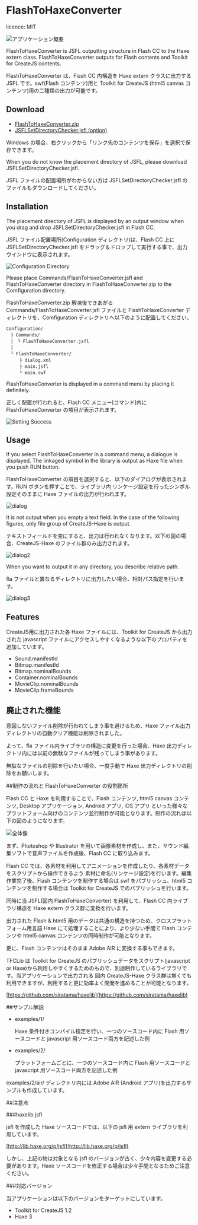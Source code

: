 ﻿FlashToHaxeConverter
=======================
licence: MIT

![アプリケーション概要](img/0.png)

FlashToHaxeConverter is JSFL outputting structure in Flash CC to the Haxe extern class.  FlashToHaxeConverter outputs for Flash contents and Toolkit for CreateJS contents.

FlashToHaxeConverter は、Flash CC 内構造を Haxe extern クラスに出力する JSFL です。swf(Flash コンテンツ)用と Toolkit for CreateJS (html5 canvas コンテンツ)用の二種類の出力が可能です。

## Download

* [FlashToHaxeConverter.zip](https://raw.github.com/siratama/Flash-To-Haxe-Converter/master/download/FlashToHaxeConverter.zip)
* [JSFLSetDirectoryChecker.jsfl (option)](https://raw.github.com/siratama/Flash-To-Haxe-Converter/master/download/JSFLSetDirectoryChecker.jsfl)

Windows の場合、右クリックから「リンク先のコンテンツを保存」を選択で保存できます。

When you do not know the placement directory of JSFL, please download JSFLSetDirectoryChecker.jsfl.

JSFL ファイルの配置場所がわからない方は JSFLSetDirectoryChecker.jsfl のファイルもダウンロードしてください。

## Installation

The placement directory of JSFL is displayed by an output window when you drag and drop JSFLSetDirectoryChecker.jsfl in Flash CC.

JSFL ファイル配置場所(Configuration ディレクトリ)は、Flash CC 上に JSFLSetDirectoryChecker.jsfl をドラッグ＆ドロップして実行する事で、出力ウインドウに表示されます。

![Configuration Directory](img/config_directory.png)

Please place Commands/FlashToHaxeConverter.jsfl and FlashToHaxeConverter directory in FlashToHaxeConverter.zip to the Comfiguration directory.

FlashToHaxeConverter.zip 解凍後できあがる Commands/FlashToHaxeConverter.jsfl ファイルと FlashToHaxeConverter ディレクトリを、Comfiguration ディレクトリへ以下のように配置してください。

	Configuration/
	　├ Commands/
	　│　└ FlashToHaxeConverter.jsfl
	　│
	　└ FlashToHaxeConverter/
	　　　├ dialog.xml
	　　　├ main.jsfl
	　　　└ main.swf

FlashToHaxeConverter is displayed in a command menu by placing it definitely.

正しく配置が行われると、Flash CC メニュー[コマンド]内に FlashToHaxeConverter の項目が表示されます。

![Setting Success](img/setting_success.png)


## Usage

If you select FlashToHaxeConverter in a command menu, a dialogue is displayed.  The linkaged symbol in the library is output as Haxe file when you push RUN button.

FlashToHaxeConverter の項目を選択すると、以下のダイアログが表示されます。RUN ボタンを押すことで、ライブラリ内 リンケージ設定を行ったシンボル設定そのままに Haxe ファイルの出力が行われます。

![dialog](img/dialog.png)

It is not output when you empty a text field. In the case of the following figures, only file group of CreateJS-Haxe is output. 

テキストフィールドを空にすると、出力は行われなくなります。以下の図の場合、CreateJS-Haxe のファイル群のみ出力されます。

![dialog2](img/dialog2.png)

When you want to output it in any directory, you describe relative path.

fla ファイルと異なるディレクトリに出力したい場合、相対パス指定を行います。

![dialog3](img/dialog3.png)


## Features

CreateJS用に出力された各 Haxe ファイルには、Toolkit for CreateJS から出力された javascript ファイルにアクセスしやすくなるような以下のプロパティを追加しています。

* Sound.manifestId 
* Bitmap.manifestId 
* Bitmap.nominalBounds
* Container.nominalBounds
* MovieClip.nominalBounds
* MovieClip.frameBounds


## 廃止された機能

意図しないファイル削除が行われてしまう事を避けるため、Haxe ファイル出力ディレクトリの自動クリア機能は削除されました。

よって、fla ファイル内ライブラリの構造に変更を行った場合、Haxe 出力ディレクトリ内には以前の無駄なファイルが残ってしまう事があります。

無駄なファイルの削除を行いたい場合、一度手動で Haxe 出力ディレクトリの削除をお願いします。


##制作の流れと FlashToHaxeConverter の役割箇所

Flash CC と Haxe を利用することで、Flash コンテンツ, html5 canvas コンテンツ, Desktop アプリケーション, Android アプリ, iOS アプリ といった様々なプラットフォーム向けのコンテンツ並行制作が可能となります。制作の流れは以下の図のようになります。

![全体像](img/1.png)

まず、Photoshop や Illustrator を用いて画像素材を作成し、また、サウンド編集ソフトで音声ファイルを作成後、Flash CC に取り込みます。

Flash CC では、各素材を利用してアニメーションを作成したり、各素材データをスクリプトから操作できるよう 素材に命名(リンケージ設定)を行います。編集作業完了後、Flash コンテンツを制作する場合は swf をパブリッシュ、html5 コンテンツを制作する場合は Toolkit for CreateJS でのパブリッシュを行います。

同時に当 JSFL(図内 FlashToHaxeConverter) を利用して、Flash CC 内ライブラリ構造を Haxe extern クラス群に変換を行います。

出力された Flash & html5 用のデータは共通の構造を持つため、クロスプラットフォーム用言語 Haxe にて処理することにより、より少ない手間で Flash コンテンツや html5 canvas コンテンツの同時制作が可能となります。

更に、Flash コンテンツはそのまま Adobe AIR に変換する事もできます。

TFCLib は Toolkit for CreateJS のパブリッシュデータをスクリプト(javascript or Haxe)から利用しやすくするためのもので、別途制作しているライブラリです。当アプリケーションで出力される 図内 CreateJS-Haxe クラス群は無くても利用できますが、利用すると更に効率よく開発を進めることが可能となります。

[https://github.com/siratama/haxelib](https://github.com/siratama/haxelib)

##サンプル解説

* examples/1/

	Haxe 条件付きコンパイル指定を行い、一つのソースコード内に Flash 用ソースコードと javascript 用ソースコード両方を記述した例

* examples/2/

	プラットフォームごとに、一つのソースコード内に Flash 用ソースコードと javascript 用ソースコード両方を記述した例

examples/2/air/ ディレクトリ内には Adobe AIR (Android アプリ)を出力するサンプルも作成しています。

##注意点

###haxelib jsfl

jsfl を作成した Haxe ソースコードでは、以下の jsfl 用 extern ライブラリを利用しています。

[http://lib.haxe.org/p/jsfl](http://lib.haxe.org/p/jsfl)

しかし、上記の物は対象となる jsfl のバージョンが古く、少々内容を変更する必要があります。Haxe ソースコードを修正する場合は少々手間となるためご注意ください。

###対応バージョン

当アプリケーションは以下のバージョンをターゲットにしています。

* Toolkit for CreateJS 1.2
* Haxe 3



